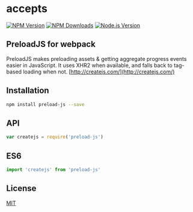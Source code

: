 # accepts

[![NPM Version][npm-image]][npm-url]
[![NPM Downloads][downloads-image]][downloads-url]
[![Node.js Version][node-version-image]][node-version-url]

## PreloadJS for webpack

PreloadJS makes preloading assets &amp; getting aggregate progress events easier in JavaScript. It uses XHR2 when available, and falls back to tag-based loading when not. [http://createjs.com/](http://createjs.com/)

## Installation

```sh
npm install preload-js --save
```

## API

```js
var createjs = require('preload-js')
```

## ES6

```js
import 'createjs' from 'preload-js'
```

## License

[MIT](LICENSE)

[npm-image]: https://img.shields.io/npm/v/accepts.svg
[npm-url]: https://npmjs.org/package/accepts
[node-version-image]: https://img.shields.io/node/v/accepts.svg
[node-version-url]: http://nodejs.org/download/
[downloads-image]: https://img.shields.io/npm/dm/accepts.svg
[downloads-url]: https://npmjs.org/package/accepts
